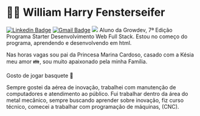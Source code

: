 # :man_technologist: William Harry Fensterseifer

[![Linkedin Badge](https://img.shields.io/badge/-LinkedIn-blue?style=for-the-badge&logo=Linkedin&logoColor=white&link=https://www.linkedin.com/in/william-fensterseifer-467170198/)](https://www.linkedin.com/in/william-fensterseifer-467170198/)
[![Gmail Badge](https://img.shields.io/badge/-Gmail-c14438?style=for-the-badge&logo=Gmail&logoColor=white&link=mailto:will.fenster@gmail.com)](mailto:will.fenster@gmail.com)
<img src="https://camo.githubusercontent.com/b7267933c294e6861e74077fcb20ffc2d15477584c4a97f427eb40c2fced0502/68747470733a2f2f696d672e736869656c64732e696f2f62616467652f696e7374616772616d2d2532333132313030452e7376673f267374796c653d666f722d7468652d6261646765266c6f676f3d696e7374616772616d266c6f676f436f6c6f723d776869746526636f6c6f723d626c61636b" data-canonical-src="https://img.shields.io/badge/instagram-%2312100E.svg?&amp;style=for-the-badge&amp;logo=instagram&amp;logoColor=white&amp;color=black" style="max-width: 100%;">
Aluno da Growdev, 7ª Edição Programa Starter Desenvolvimento Web Full Stack.
Estou no começo do programa, aprendendo e desenvolvendo em html.

Nas horas vagas sou pai da Princesa Marina Cardoso, casado com a Késia meu amor 👪, sou muito apaixonado pela minha Família.

Gosto de jogar basquete 🏀

Sempre gostei da aérea de inovação, trabalhei com manutenção de computadores e atendimento ao público. Fui trabalhar dentro da área do metal mecânico, sempre buscando aprender sobre inovação, fiz curso técnico, comecei a trabalhar com programação de máquinas, (CNC).

<!--
**WillFens/WillFens** is a ✨ _special_ ✨ repository because its `README.md` (this file) appears on your GitHub profile.

Here are some ideas to get you started:

- 🔭 I’m currently working on 
- 🌱 I’m currently learning ...
- 👯 I’m looking to collaborate on ...
- 🤔 I’m looking for help with ...
- 💬 Ask me about ...
- 📫 How to reach me: ...
- 😄 Pronouns: ...
- ⚡ Fun fact: ...
-->
